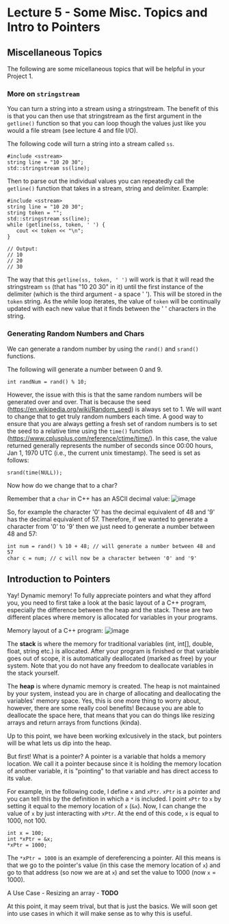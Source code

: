 # Lecture 5 - Some Misc. Topics and Intro to Pointers
## Miscellaneous Topics
The following are some micellaneous topics that will be helpful in your Project 1. 
### More on `stringstream`
You can turn a string into a stream using a stringstream. The benefit of this is that you can then use that stringstream as the first argument in the `getline()` function so that you can loop though the values just like you would a file stream (see lecture 4 and file I/O). 

The following code will turn a string into a stream called `ss`. 
```
#include <sstream>
string line = "10 20 30"; 
std::stringstream ss(line); 
```

Then to parse out the individual values you can repeatedly call the `getline()` function that takes in a stream, string and delimiter. Example:
```
#include <sstream>
string line = "10 20 30"; 
string token = ""; 
std::stringstream ss(line);
while (getline(ss, token, ' ') {
   cout << token << "\n"; 
}

// Output: 
// 10
// 20
// 30
```
The way that this `getline(ss, token, ' ')` will work is that it will read the stringstream `ss` (that has "10 20 30" in it) until the first instance of the delimiter (which is the third argument - a space ' '). This will be stored in the `token` string. As the while loop iterates, the value of `token` will be continually updated with each new value that it finds between the ' ' characters in the string. 

### Generating Random Numbers and Chars
We can generate a random number by using the `rand()` and `srand()` functions. 

The following will generate a number between 0 and 9. 
```
int randNum = rand() % 10;
```

However, the issue with this is that the same random numbers will be generated over and over. That is because the seed (https://en.wikipedia.org/wiki/Random_seed) is always set to 1. We will want to change that to get truly random numbers each time. A good way to ensure that you are always getting a fresh set of random numbers is to set the seed to a relative time using the `time()` function (https://www.cplusplus.com/reference/ctime/time/). In this case, the value returned generally represents the number of seconds since 00:00 hours, Jan 1, 1970 UTC (i.e., the current unix timestamp). The seed is set as follows:
```
srand(time(NULL)); 
```

Now how do we change that to a char? 

Remember that a `char` in C++ has an ASCII decimal value: 
![image](https://user-images.githubusercontent.com/3376451/132389795-4d12e60e-e646-413d-a7a3-53cd6f554639.png)

So, for example the character '0' has the decimal equivalent of 48 and '9' has the decimal equivalent of 57. Therefore, if we wanted to generate a character from '0' to '9' then we just need to generate a number between 48 and 57:
```
int num = rand() % 10 + 48; // will generate a number between 48 and 57
char c = num; // c will now be a character between '0' and '9' 
```

## Introduction to Pointers
Yay! Dynamic memory! To fully appreciate pointers and what they afford you, you need to first take a look at the basic layout of a C++ program, especially the difference between the heap and the stack. These are two different places where memory is allocated for variables in your programs. 

Memory layout of a C++ program: 
![image](https://user-images.githubusercontent.com/3376451/132609533-1ec39af4-2fd0-4584-b320-08d33e0d3f73.jpeg)

The **stack** is where the memory for traditional variables (int, int[], double, float, string etc.) is allocated. After your program is finished or that variable goes out of scope, it is automatically deallocated (marked as free) by your system. Note that you do not have any freedom to deallocate variables in the stack yourself. 

The **heap** is where dynamic memory is created. The heap is not maintained by your system, instead you are in charge of allocating and deallocating the variables' memory space. Yes, this is one more thing to worry about, however, there are some really cool benefits! Because you are able to deallocate the space here, that means that you can do things like resizing arrays and return arrays from functions (kinda). 

Up to this point, we have been working exlcusively in the stack, but pointers will be what lets us dip into the heap. 

But first! What is a pointer? A pointer is a variable that holds a memory location. We call it a pointer because since it is holding the memory location of another variable, it is "pointing" to that variable and has direct access to its value. 

For example, in the following code, I define `x` and `xPtr`. `xPtr` is a pointer and you can tell this by the definition in which a `*` is included. I point `xPtr` to `x` by setting it equal to the memory location of `x` (`&x`). Now, I can change the value of `x` by just interacting with `xPtr`. At the end of this code, `x` is equal to 1000, not 100. 
```
int x = 100; 
int *xPtr = &x; 
*xPtr = 1000; 
```
The `*xPtr = 1000` is an example of dereferencing a pointer. All this means is that we go to the pointer's value (in this case the memory location of `x`) and go to that address (so now we are at `x`) and set the value to 1000 (now `x` = 1000). 

A Use Case - Resizing an array - **TODO**

At this point, it may seem trival, but that is just the basics. We will soon get into use cases in which it will make sense as to why this is useful. 
